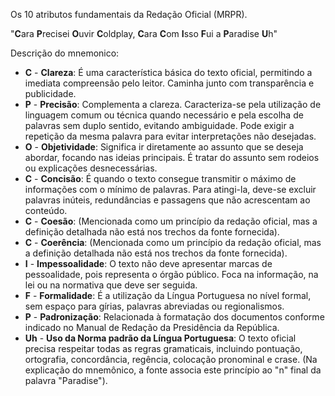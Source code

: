 
Os 10 atributos fundamentais da Redação Oficial (MRPR).

"**C**ara **P**recisei **O**uvir **C**oldplay, **C**ara **C**om **I**sso **F**ui a **P**aradise **U**h" 

Descrição do mnemonico:

*   **C** - **Clareza**: É uma característica básica do texto oficial, permitindo a imediata compreensão pelo leitor. Caminha junto com transparência e publicidade.
*   **P** - **Precisão**: Complementa a clareza. Caracteriza-se pela utilização de linguagem comum ou técnica quando necessário e pela escolha de palavras sem duplo sentido, evitando ambiguidade. Pode exigir a repetição da mesma palavra para evitar interpretações não desejadas.
*   **O** - **Objetividade**: Significa ir diretamente ao assunto que se deseja abordar, focando nas ideias principais. É tratar do assunto sem rodeios ou explicações desnecessárias.
*   **C** - **Concisão**: É quando o texto consegue transmitir o máximo de informações com o mínimo de palavras. Para atingi-la, deve-se excluir palavras inúteis, redundâncias e passagens que não acrescentam ao conteúdo.
*   **C** - **Coesão**: (Mencionada como um princípio da redação oficial, mas a definição detalhada não está nos trechos da fonte fornecida).
*   **C** - **Coerência**: (Mencionada como um princípio da redação oficial, mas a definição detalhada não está nos trechos da fonte fornecida).
*   **I** - **Impessoalidade**: O texto não deve apresentar marcas de pessoalidade, pois representa o órgão público. Foca na informação, na lei ou na normativa que deve ser seguida.
*   **F** - **Formalidade**: É a utilização da Língua Portuguesa no nível formal, sem espaço para gírias, palavras abreviadas ou regionalismos.
*   **P** - **Padronização**: Relacionada à formatação dos documentos conforme indicado no Manual de Redação da Presidência da República.
*   **Uh** - **Uso da Norma padrão da Língua Portuguesa**: O texto oficial precisa respeitar todas as regras gramaticais, incluindo pontuação, ortografia, concordância, regência, colocação pronominal e crase. (Na explicação do mnemônico, a fonte associa este princípio ao "n" final da palavra "Paradise").
